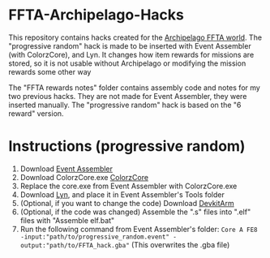 # FFTA-Archipelago-Hacks
This repository contains hacks created for the [Archipelago FFTA world](https://github.com/spicynun/Archipelago/tree/ffta).
The "progressive random" hack is made to be inserted with Event Assembler (with ColorzCore), and Lyn. 
It changes how item rewards for missions are stored, so it is not usable without Archipelago or modifying the mission rewards some other way

The "FFTA rewards notes" folder contains assembly code and notes for my two previous hacks. They are not made for Event Assembler, they were inserted manually.
The "progressive random" hack is based on the "6 reward" version.

# Instructions (progressive random)
1. Download [Event Assembler](http://feuniverse.us/t/event-assembler/1749)
2. Download ColorzCore.exe [ColorzCore](https://github.com/FireEmblemUniverse/ColorzCore/blob/master/ColorzCore/bin/Release/ColorzCore.exe)
3. Replace the core.exe from Event Assembler with ColorzCore.exe
4. Download [Lyn](https://github.com/StanHash/lyn), and place it in Event Assembler's Tools folder
5. (Optional, if you want to change the code) Download [DevkitArm](https://devkitpro.org/wiki/Getting_Started)
6. (Optional, if the code was changed) Assemble the ".s" files into ".elf" files with "Assemble elf.bat"
7. Run the following command from Event Assembler's folder: `Core A FE8 -input:"path/to/progressive_random.event" -output:"path/to/FFTA_hack.gba"` (This overwrites the .gba file)
